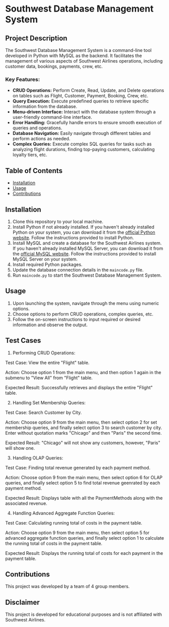 # Southwest Database Management System

## Project Description
The Southwest Database Management System is a command-line tool developed in Python with MySQL as the backend. It facilitates the management of various aspects of Southwest Airlines operations, including customer data, bookings, payments, crew, etc. 

### Key Features:
- **CRUD Operations:** Perform Create, Read, Update, and Delete operations on tables such as Flight, Customer, Payment, Booking, Crew, etc.
- **Query Execution:** Execute predefined queries to retrieve specific information from the database.
- **Menu-driven Interface:** Interact with the database system through a user-friendly command-line interface.
- **Error Handling:** Gracefully handle errors to ensure smooth execution of queries and operations.
- **Database Navigation:** Easily navigate through different tables and perform actions as needed.
- **Complex Queries:** Execute complex SQL queries for tasks such as analyzing flight durations, finding top-paying customers, calculating loyalty tiers, etc.

## Table of Contents
- [Installation](#installation)
- [Usage](#usage)
- [Contributions](#contributions)

## Installation
1. Clone this repository to your local machine.
2. Install Python if not already installed. If you haven't already installed Python on your system, you can download it from the [official Python website](https://www.python.org/downloads/). Follow the instructions provided to install Python.
3. Install MySQL and create a database for the Southwest Airlines system.  If you haven't already installed MySQL Server, you can download it from the [official MySQL website](https://dev.mysql.com/downloads/mysql/). Follow the instructions provided to install MySQL Server on your system.
4. Install required Python packages.
5. Update the database connection details in the `maincode.py` file.
6. Run `maincode.py` to start the Southwest Database Management System.

## Usage
1. Upon launching the system, navigate through the menu using numeric options.
2. Choose options to perform CRUD operations, complex queries, etc.
3. Follow the on-screen instructions to input required or desired information and observe the output.

## Test Cases
1. Performing CRUD Operations:

Test Case: View the entire "Flight" table.

Action: Choose option 1 from the main menu, and then option 1 again in the submenu to "View All" from "Flight" table.

Expected Result: Successfully retrieves and displays the entire "Flight" table.

2. Handling Set Membership Queries:

Test Case: Search Customer by City.

Action: Choose option 9 from the main menu, then select option 2 for set membership queries, and finally select option 3 to search customer by city. Enter without quotation marks "Chicago" and then "Paris" the second time.

Expected Result: "Chicago" will not show any customers, however, "Paris" will show one.

3. Handling OLAP Queries:

Test Case: Finding total revenue generated by each payment method.

Action: Choose option 9 from the main menu, then select option 6 for OLAP queries, and finally select option 5 to find total revenue geenrated by each payment method.

Expected Result: Displays table with all the PaymentMethods along with the associated revenue.


4. Handling Advanced Aggregate Function Queries:

Test Case: Calculating running total of costs in the payment table.

Action: Choose option 9 from the main menu, then select option 5 for advanced aggregate function queries, and finally select option 1 to calculate the running total of costs in the payment table.

Expected Result: Displays the running total of costs for each payment in the payment table.

## Contributions
This project was developed by a team of 4 group members.

## Disclaimer 
This project is developed for educational purposes and is not affiliated with Southwest Airlines.
